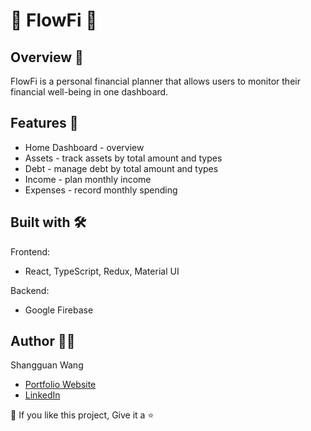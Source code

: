 # 💸 FlowFi 💸

## Overview 📝

FlowFi is a personal financial planner that allows users to monitor their financial well-being in one dashboard.

## Features 🌟

- Home Dashboard - overview
- Assets - track assets by total amount and types
- Debt - manage debt by total amount and types
- Income - plan monthly income
- Expenses - record monthly spending

## Built with 🛠️

Frontend:

- React, TypeScript, Redux, Material UI

Backend:

- Google Firebase

## Author 👩🏻

Shangguan Wang

- [Portfolio Website](https://shangguanw.com/)
- [LinkedIn](https://www.linkedin.com/in/shangguan-wang/)

💙 If you like this project, Give it a ⭐

